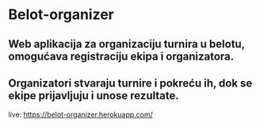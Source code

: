 Belot-organizer
===============

Web aplikacija za organizaciju turnira u belotu, omogućava registraciju ekipa i organizatora.
---------------------------------------------------------------------------------------------
Organizatori stvaraju turnire i pokreću ih, dok se ekipe prijavljuju i unose rezultate.
---------------------------------------------------------------------------------------
live: https://belot-organizer.herokuapp.com/
